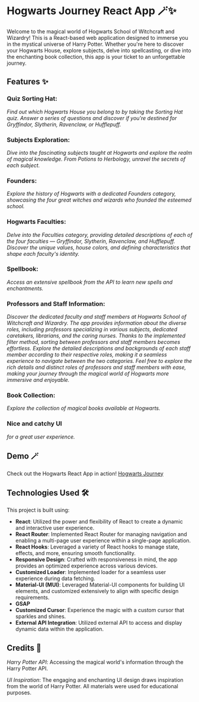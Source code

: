 # Hogwarts Journey React App 🪄✨

Welcome to the magical world of Hogwarts School of Witchcraft and Wizardry! This is a React-based web application designed to immerse you in the mystical universe of Harry Potter. Whether you're here to discover your Hogwarts House, explore subjects, delve into spellcasting, or dive into the enchanting book collection, this app is your ticket to an unforgettable journey.

## Features ✨

 
### Quiz Sorting Hat:
  
*Find out which Hogwarts House you belong to by taking the Sorting Hat quiz. Answer a series of questions and discover if you're destined for Gryffindor, Slytherin, Ravenclaw, or Hufflepuff.*

### Subjects Exploration:
  
*Dive into the fascinating subjects taught at Hogwarts and explore the realm of magical knowledge. From Potions to Herbology, unravel the secrets of each subject.*

### Founders:


*Explore the history of Hogwarts with a dedicated Founders category, showcasing the four great witches and wizards who founded the esteemed school.*

 
### Hogwarts Faculties:


*Delve into the Faculties category, providing detailed descriptions of each of the four faculties — Gryffindor, Slytherin, Ravenclaw, and Hufflepuff. Discover the unique values, house colors, and defining characteristics that shape each faculty's identity.*


### Spellbook:


 *Access an extensive spellbook from the API to learn new spells and enchantments.*


### Professors and Staff Information:


*Discover the dedicated faculty and staff members at Hogwarts School of Witchcraft and Wizardry. The app provides information about the diverse roles, including professors specializing in various subjects, dedicated caretakers, librarians, and the caring nurses. Thanks to the implemented filter method, sorting between professors and staff members becomes effortless. Explore the detailed descriptions and backgrounds of each staff member according to their respective roles, making it a seamless experience to navigate between the two categories. Feel free to explore the rich details and distinct roles of professors and staff members with ease, making your journey through the magical world of Hogwarts more immersive and enjoyable.*

 
 ### Book Collection:

 
*Explore the collection of magical books available at Hogwarts.*

 
 ### Nice and catchy UI

 
*for a great user experience.*

## Demo 🪄
Check out the Hogwarts React App in action! [Hogwarts Journey](https://hogwarts-hp.netlify.app/)
  
## Technologies Used 🛠️

This project is built using:

- **React**: Utilized the power and flexibility of React to create a dynamic and interactive user experience.
- **React Router**: Implemented React Router for managing navigation and enabling a multi-page user experience within a single-page application.
- **React Hooks**: Leveraged a variety of React hooks to manage state, effects, and more, ensuring smooth functionality.
- **Responsive Design**: Crafted with responsiveness in mind, the app provides an optimized experience across various devices.
- **Customized Loader**: Implemented loader for a seamless user experience during data fetching.
- **Material-UI (MUI)**: Leveraged Material-UI components for building UI elements, and customized extensively to align with specific design requirements.
- **GSAP**
- **Customized Cursor**: Experience the magic with a custom cursor that sparkles and shines.
- **External API Integration**: Utilized external API to access and display dynamic data within the application.


## Credits 🙌

*Harry Potter API*: Accessing the magical world's information through the Harry Potter API.

*UI Inspiration*: The engaging and enchanting UI design draws inspiration from the world of Harry Potter. All materials were used for educational purposes.

